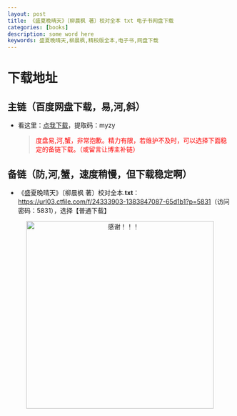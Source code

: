 ```yaml
---
layout: post
title: 《盛夏晚晴天》〔柳晨枫 著〕校对全本 txt 电子书网盘下载
categories: [books]
description: some word here
keywords: 盛夏晚晴天,柳晨枫,精校版全本,电子书,网盘下载
---
```


# 下载地址

## 主链（百度网盘下载，易,河,斜）

- 看这里：[点我下载](https://pan.baidu.com/s/1iMXUbSbtZQZjDcqDmnWUyw?pwd=myzy)，提取码：myzy

  > <p style="color:red" >度盘易,河,蟹，非常抱歉。精力有限，若维护不及时，可以选择下面稳定的备链下载。（或留言让博主补链）</p>

## 备链（防,河,蟹，速度稍慢，但下载稳定啊）

- 《盛夏晚晴天》〔柳晨枫 著〕校对全本.**txt**：<https://url03.ctfile.com/f/24333903-1383847087-65d1b1?p=5831>（访问密码：5831），选择【普通下载】

<div align="center"><img src="https://pic.imgdb.cn/item/6707df6bd29ded1a8ce37031.gif" alt="感谢！！！" width="420px" height="auto"/></div>

